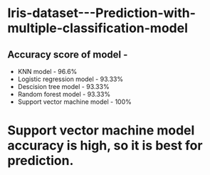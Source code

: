 # Iris-dataset---Prediction-with-multiple-classification-model
## Accuracy score of model - 
* KNN model - 96.6%
* Logistic regression model - 93.33%
* Descision tree model - 93.33%
* Random forest model - 93.33%
* Support vector machine model - 100%

# Support vector machine model accuracy is high, so it is best for prediction.
